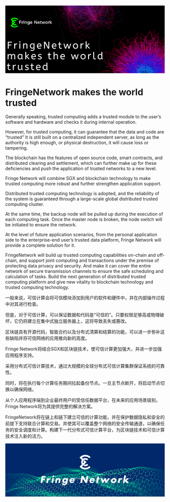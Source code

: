 ![a](https://github.com/redsniperlily/fringenetwork.github.io/blob/master/resource/fringe%20network透明.png)
# FringeNetwork makes the world trusted
Generally speaking, trusted computing adds a trusted module to the user’s software and hardware and checks it during internal operation.

However, for trusted computing, it can guarantee that the data and code are “trusted” It is still built on a centralized independent server, as long as the authority is high enough, or physical destruction, it will cause loss or tampering.

The blockchain has the features of open source code, smart contracts, and distributed clearing and settlement, which can further make up for these deficiencies and push the application of trusted networks to a new level.

Fringe Network will combine SGX and blockchain technology to make trusted computing more robust and further strengthen application support.

Distributed trusted computing technology is adopted, and the reliability of the system is guaranteed through a large-scale global distributed trusted computing cluster.

At the same time, the backup node will be pulled up during the execution of each computing task. Once the master node is broken, the node switch will be initiated to ensure the network.

At the level of future application scenarios, from the personal application side to the enterprise-end user’s trusted data platform, Fringe Network will provide a complete solution for it.

FringeNetwork will build up trusted computing capabilities on-chain and off-chain, and support joint computing and transactions under the premise of protecting data privacy and security. And make it can cover the entire network of secure transmission channels to ensure the safe scheduling and calculation of tasks. Build the next generation of distributed trusted computing platform and give new vitality to blockchain technology and trusted computing technology.


一般来说，可信计算会将可信模块添加到用户的软件和硬件中，并在内部操作过程中对其进行检查。

但是，对于可信计算，可以保证数据和代码是“可信的”。只要权限足够高或物理破坏，它仍将建立在集中式独立服务器上，这将导致丢失或篡改。

区块链具有开源代码，智能合约以及分布式清算和结算的功能，可以进一步弥补这些缺陷并将可信网络的应用推向新的高度。

Fringe Network将结合SGX和区块链技术，使可信计算更加强大，并进一步加强应用程序支持。

采用分布式可信计算技术，通过大规模的全球分布式可信计算集群保证系统的可靠性。

同时，将在执行每个计算任务期间拉起备份节点。一旦主节点断开，将启动节点切换以确保网络。

从个人应用程序端到企业最终用户的受信任数据平台，在未来的应用场景级别，Fringe Network将为其提供完整的解决方案。

FringeNetwork将在链上和链下建立可信的计算功能，并在保护数据隐私和安全的前提下支持联合计算和交易。并使其可以覆盖整个网络的安全传输通道，以确保任务的安全调度和计算。构建下一代分布式可信计算平台，为区块链技术和可信计算技术注入新的活力。

![a](https://github.com/redsniperlily/fringenetwork.github.io/blob/master/resource/微信图片_20200409112049.png)
